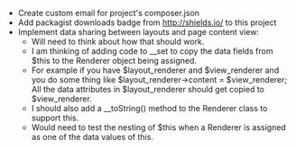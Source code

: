 * Create custom email for project's composer.json
* Add packagist downloads badge from http://shields.io/ to this project
* Implement data sharing between layouts and page content view: 
    - Will need to think about how that should work. 
    - I am thinking of adding code to __set to copy the data fields from $this to the Renderer object being assigned. 
    - For example if you have $layout_renderer and $view_renderer and you do some thing like $layout_renderer->content = $view_renderer; 
      All the data attributes in $layout_renderer should get copied to $view_renderer. 
    - I should also add a __toString() method to the Renderer class to support this.
    - Would need to test the nesting of $this when a Renderer is assigned as one of the data values of this.
